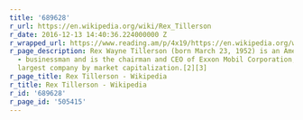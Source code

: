 ```yaml
---
title: '689628'
r_url: https://en.wikipedia.org/wiki/Rex_Tillerson
r_date: 2016-12-13 14:40:36.224000000 Z
r_wrapped_url: https://www.reading.am/p/4x19/https://en.wikipedia.org/wiki/Rex_Tillerson
r_page_description: Rex Wayne Tillerson (born March 23, 1952) is an American Engineer
  - businessman and is the chairman and CEO of Exxon Mobil Corporation, the fifth
  largest company by market capitalization.[2][3]
r_page_title: Rex Tillerson - Wikipedia
r_title: Rex Tillerson - Wikipedia
r_id: '689628'
r_page_id: '505415'
---
```


